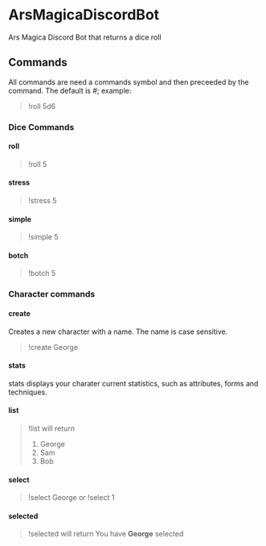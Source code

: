 # ArsMagicaDiscordBot
Ars Magica Discord Bot that returns a dice roll

## Commands
All commands are need a commands symbol and then preceeded by the command. The default is #;
example:
>!roll 5d6

### Dice Commands
#### roll

>!roll 5

#### stress

>!stress 5

#### simple
>!simple 5

#### botch
>!botch 5

### Character commands
#### create
Creates a new character with a name. The name is case sensitive.
>!create George

#### stats
stats displays your charater current statistics, such as attributes, forms and techniques.

#### list
>!list
will return
>1. George
>2. Sam
>3. Bob

#### select

>!select George
>or
>!select 1


#### selected

>!selected
will return
>You have **George** selected
